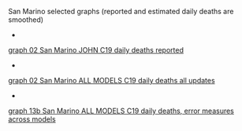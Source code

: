 San Marino selected graphs (reported and estimated daily deaths are smoothed) 

*

[graph 02 San Marino JOHN C19 daily deaths reported](https://github.com/pourmalek/CovidLongitudinal/blob/main/output/countries/San%20Marino/graph%2002%20San%20Marino%20JOHN%20C19%20daily%20deaths%20reported.pdf)


*

[graph 02 San Marino ALL MODELS C19 daily deaths all updates](https://github.com/pourmalek/CovidLongitudinal/blob/main/output/countries/San%20Marino/graph%2002%20San%20Marino%20ALL%20MODELS%20C19%20daily%20deaths%20all%20updates.pdf)


*

[graph 13b San Marino ALL MODELS C19 daily deaths, error measures across models](https://github.com/pourmalek/CovidLongitudinal/blob/main/output/countries/San%20Marino/graph%2013b%20San%20Marino%20ALL%20MODELS%20C19%20daily%20deaths%2C%20error%20measures%20across%20models.pdf)

